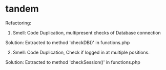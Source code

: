 tandem
======
Refactoring:
1. Smell:
  Code Duplication,
  multipresent checks of Database connection
  
  Solution:
  Extracted to method 'checkDB()' in functions.php

2. Smell:
  Code Duplication,
  Check if logged in at multiple positions.
  
  Solution:
  Extracted to method 'checkSession()' in functions.php
